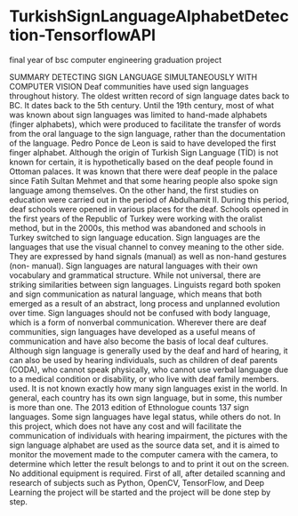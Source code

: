 # TurkishSignLanguageAlphabetDetection-TensorflowAPI
final year of bsc computer engineering graduation project

SUMMARY
DETECTING SIGN LANGUAGE SIMULTANEOUSLY WITH COMPUTER VISION
Deaf communities have used sign languages throughout history. The oldest written record of sign language dates back to BC. It dates back to the 5th century. Until the 19th century, most of what was known about sign languages was limited to hand-made alphabets (finger alphabets), which were produced to facilitate the transfer of words from the oral language to the sign language, rather than the documentation of the language. Pedro Ponce de Leon is said to have developed the first finger alphabet. Although the origin of Turkish Sign Language (TİD) is not known for certain, it is hypothetically based on the deaf people found in Ottoman palaces. It was known that there were deaf people in the palace since Fatih Sultan Mehmet and that some hearing people also spoke sign language among themselves. On the other hand, the first studies on education were carried out in the period of Abdulhamit II. During this period, deaf schools were opened in various places for the deaf. Schools opened in the first years of the Republic of Turkey were working with the oralist method, but in the 2000s, this method was abandoned and schools in Turkey switched to sign language education.
Sign languages are the languages that use the visual channel to convey meaning to the other side. They are expressed by hand signals (manual) as well as non-hand gestures (non- manual). Sign languages are natural languages with their own vocabulary and grammatical structure. While not universal, there are striking similarities between sign languages. Linguists regard both spoken and sign communication as natural language, which means that both emerged as a result of an abstract, long process and unplanned evolution over time. Sign languages should not be confused with body language, which is a form of nonverbal communication.
Wherever there are deaf communities, sign languages have developed as a useful means of communication and have also become the basis of local deaf cultures. Although sign language is generally used by the deaf and hard of hearing, it can also be used by hearing individuals, such as children of deaf parents (CODA), who cannot speak physically, who cannot use verbal language due to a medical condition or disability, or who live with deaf family members. used. It is not known exactly how many sign languages exist in the world. In general, each country has its own sign language, but in some, this number is more than one. The 2013 edition of Ethnologue counts 137 sign languages. Some sign languages have legal status, while others do not.
In this project, which does not have any cost and will facilitate the communication of individuals with hearing impairment, the pictures with the sign language alphabet are used as the source data set, and it is aimed to monitor the movement made to the computer camera with the camera, to determine which letter the result belongs to and to print it out on the screen. No additional equipment is required. First of all, after detailed scanning and research of subjects such as Python, OpenCV, TensorFlow, and Deep Learning the project will be started and the project will be done step by step.

